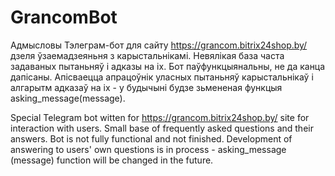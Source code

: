 # GrancomBot
Адмысловы Тэлеграм-бот для сайту https://grancom.bitrix24shop.by/ дзеля ўзаемадзеяньня з карыстальнікамі. Невялікая база часта задаваных пытаньняў і адказы на іх. Бот паўфункцыянальны, не да канца дапісаны. Апісваецца апрацоўнік уласных пытаньняў карыстальнікаў і алгарытм адказаў на іх - у будычыні будзе зьмененая функцыя asking_message(message).

Special Telegram bot witten for https://grancom.bitrix24shop.by/ site for interaction with users. Small base of frequently asked questions and their answers. Bot is not fully functional and not finished. Development of answering to users' own questions is in process  -  asking_message (message) function will be changed in the future.
